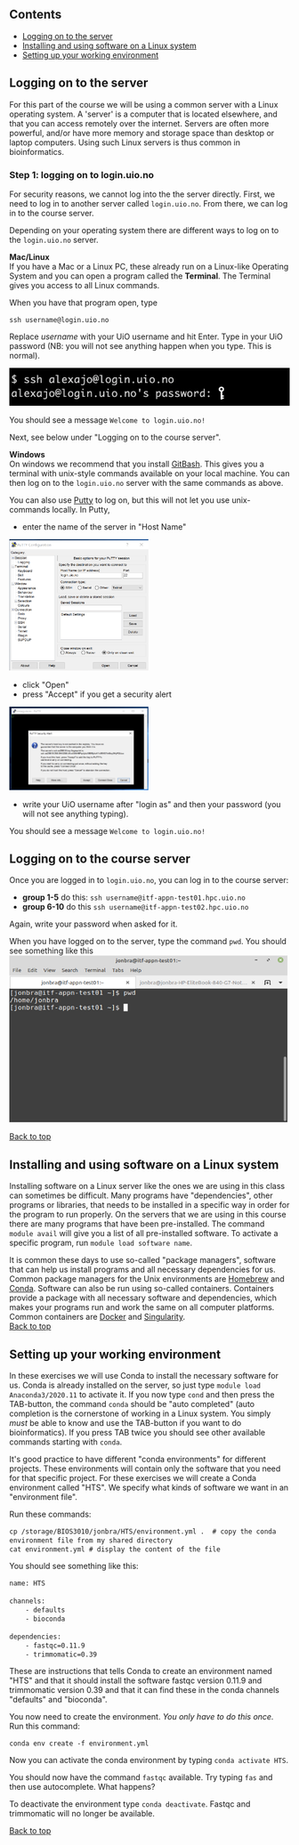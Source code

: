 ## Contents
- [Logging on to the server](#logging-on-to-the-server)
- [Installing and using software on a Linux system](#installing-and-using-software-on-a-linux-system)
- [Setting up your working environment](#setting-up-your-working-environment)


## Logging on to the server
For this part of the course we will be using a common server with a Linux operating system.
A 'server' is a computer that is located elsewhere, and that you can access remotely over the internet.
Servers are often more powerful, and/or have more memory and storage space than desktop or laptop computers.
Using such Linux servers is thus common in bioinformatics.

### Step 1: logging on to login.uio.no

For security reasons, we cannot log into the the server directly. First, we need to log in to another server called `login.uio.no`.
From there, we can log in to the course server.

Depending on your operating system there are different ways to log on to the `login.uio.no` server.

**Mac/Linux**  
If you have a Mac or a Linux PC, these already run on a Linux-like Operating System and you can open a program called the **Terminal**. The Terminal gives you access to all Linux commands.

When you have that program open, type

```
ssh username@login.uio.no
```

Replace *username* with your UiO username and hit Enter. Type in your UiO password (NB: you will not see anything happen when you type. This is normal).

<img src="/images/terminal.png" witdh="200"> <p>
You should see a message `Welcome to login.uio.no!`

Next, see below under "Logging on to the course server".

**Windows**  
On windows we recommend that you install [GitBash](https://gitforwindows.org/). This gives you a terminal with unix-style commands available on your local machine. You can then log on to the `login.uio.no` server with the same commands as above.  

You can also use [Putty](https://putty.org/) to log on, but this will not let you use unix-commands locally. In Putty,

* enter the name of the server in "Host Name"

<img src="/images/putty.png" width="250"> <p>  

  * click "Open"
* press "Accept" if you get a security alert

<img src="/images/putty2.png" width="250"> <p>  

* write your UiO username after "login as" and then your password (you will not see anything typing).

You should see a message `Welcome to login.uio.no!`

## Logging on to the course server

Once you are logged in to `login.uio.no`, you can log in to the course server:

* **group 1-5** do this: `ssh username@itf-appn-test01.hpc.uio.no`
* **group 6-10** do this `ssh username@itf-appn-test02.hpc.uio.no`

Again, write your password when asked for it.

When you have logged on to the server, type the command `pwd`. You should see something like this
<img src="/images/terminal_2.png" width="500" height="300"> <p>  

[Back to top](#contents)

## Installing and using software on a Linux system
Installing software on a Linux server like the ones we are using in this class can sometimes be difficult. Many programs have "dependencies", other programs or libraries, that needs to be installed in a specific way in order for the program to run properly. On the servers that we are using in this course there are many programs that have been pre-installed. The command `module avail` will give you a list of all pre-installed software. To activate a specific program, run `module load software name`.

It is common these days to use so-called "package managers", software that can help us install programs and all necessary dependencies for us. Common package managers for the Unix environments are [Homebrew](https://brew.sh/) and [Conda](https://anaconda.org/). Software can also be run using so-called containers. Containers provide a package with all necessary software and dependencies, which makes your programs run and work the same on all computer platforms. Common containers are [Docker](https://www.docker.com/) and [Singularity](https://sylabs.io/guides/3.0/user-guide/index.html#).  
[Back to top](#contents)

## Setting up your working environment
In these exercises we will use Conda to install the necessary software for us. Conda is already installed on the server, so just type `module load Anaconda3/2020.11` to activate it. If you now type `cond` and then press the TAB-button, the command `conda` should be "auto completed" (auto completion is the cornerstone of working in a Linux system. You simply *must* be able to know and use the TAB-button if you want to do bioinformatics). If you press TAB twice you should see other available commands starting with `conda`.  

It's good practice to have different "conda environments" for different projects. These environments will contain only the software that you need for that specific project. For these exercises we will create a Conda environment called "HTS". We specify what kinds of software we want in an "environment file".  

Run these commands:
```
cp /storage/BIOS3010/jonbra/HTS/environment.yml .  # copy the conda environment file from my shared directory
cat environment.yml # display the content of the file
```

You should see something like this:
```
name: HTS

channels:
    - defaults
    - bioconda

dependencies:
    - fastqc=0.11.9
    - trimmomatic=0.39
```
These are instructions that tells Conda to create an environment named "HTS" and that it should install the software fastqc version 0.11.9 and trimmomatic version 0.39 and that it can find these in the conda channels "defaults" and "bioconda".   

You now need to create the environment. *You only have to do this once.* Run this command:  
```
conda env create -f environment.yml
```


Now you can activate the conda environment by typing `conda activate HTS`.   

You should now have the command `fastqc` available. Try typing `fas` and then use autocomplete. What happens?  

To deactivate the environment type `conda deactivate`. Fastqc and trimmomatic will no longer be available.

[Back to top](#contents)
